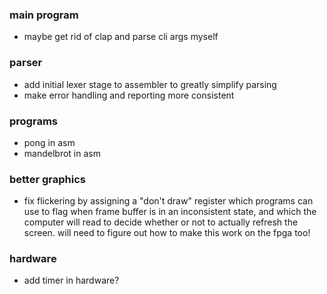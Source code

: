 ### main program

- maybe get rid of clap and parse cli args myself

### parser

- add initial lexer stage to assembler to greatly simplify parsing
- make error handling and reporting more consistent

### programs

- pong in asm
- mandelbrot in asm

### better graphics

- fix flickering by assigning a "don't draw" register which programs can use to flag when frame buffer is in an inconsistent state, and which the computer will read to decide whether or not to actually refresh the screen. will need to figure out how to make this work on the fpga too!

### hardware

- add timer in hardware?
